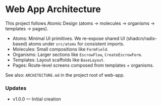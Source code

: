 # Web App Architecture

This project follows Atomic Design (atoms → molecules → organisms → templates → pages).

- Atoms: Minimal UI primitives. We re-expose shared UI (shadcn/radix-based) atoms under `src/atoms` for consistent imports.
- Molecules: Small compositions like `FormField`.
- Organisms: Larger sections like `EscrowFlow`, `CreateEscrowForm`.
- Templates: Layout scaffolds like `BaseLayout`.
- Pages: Route-level screens composed from templates + organisms.

See also: `ARCHITECTURE.md` in the project root of web-app.

### Updates
- v1.0.0 — Initial creation

